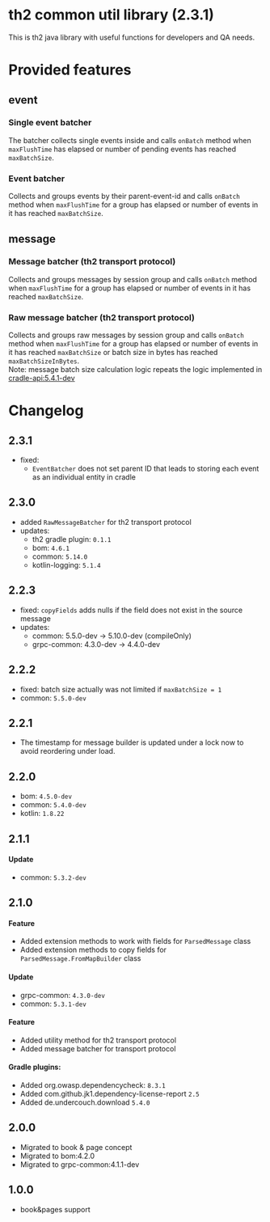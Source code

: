 # th2 common util library (2.3.1)

This is th2 java library with useful functions for developers and QA needs.

# Provided features

## event

### Single event batcher

The batcher collects single events inside and calls `onBatch` method when `maxFlushTime` has elapsed or number of
pending events has reached `maxBatchSize`.

### Event batcher

Collects and groups events by their parent-event-id and calls `onBatch` method when `maxFlushTime` for a group has
elapsed or number of events in it has reached `maxBatchSize`.

## message

### Message batcher (th2 transport protocol)

Collects and groups messages by session group and calls `onBatch` method when `maxFlushTime` for a group has
elapsed or number of events in it has reached `maxBatchSize`.

### Raw message batcher (th2 transport protocol)

Collects and groups raw messages by session group and calls `onBatch` method when `maxFlushTime` for a group has
elapsed or number of events in it has reached `maxBatchSize` or batch size in bytes has reached `maxBatchSizeInBytes`.
<br>Note: message batch size calculation logic repeats the logic implemented in [cradle-api:5.4.1-dev](https://github.com/th2-net/cradleapi/tree/5.4.1-dev) 

# Changelog

## 2.3.1

* fixed:
  * `EventBatcher` does not set parent ID that leads to storing each event as an individual entity in cradle

## 2.3.0

* added `RawMessageBatcher` for th2 transport protocol 
* updates:
  * th2 gradle plugin: `0.1.1`
  * bom: `4.6.1`
  * common: `5.14.0`
  * kotlin-logging: `5.1.4`

## 2.2.3

* fixed: `copyFields` adds nulls if the field does not exist in the source message
* updates:
  * common: 5.5.0-dev -> 5.10.0-dev (compileOnly)
  * grpc-common: 4.3.0-dev -> 4.4.0-dev

## 2.2.2

* fixed: batch size actually was not limited if `maxBatchSize = 1`
* common: `5.5.0-dev`

## 2.2.1

* The timestamp for message builder is updated under a lock now to avoid reordering under load.

## 2.2.0

* bom: `4.5.0-dev`
* common: `5.4.0-dev`
* kotlin: `1.8.22`

## 2.1.1

#### Update
* common: `5.3.2-dev`

## 2.1.0

#### Feature
* Added extension methods to work with fields for `ParsedMessage` class
* Added extension methods to copy fields for `ParsedMessage.FromMapBuilder` class

#### Update
* grpc-common: `4.3.0-dev`
* common: `5.3.1-dev`

#### Feature
* Added utility method for th2 transport protocol
* Added message batcher for transport protocol

#### Gradle plugins:
+ Added org.owasp.dependencycheck: `8.3.1`
+ Added com.github.jk1.dependency-license-report `2.5`
+ Added de.undercouch.download `5.4.0`

## 2.0.0

* Migrated to book & page concept
* Migrated to bom:4.2.0
* Migrated to grpc-common:4.1.1-dev

## 1.0.0

* book&pages support
